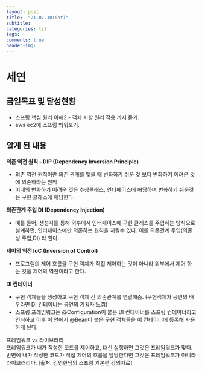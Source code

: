 ```yaml
---
layout: post
title:  "21.07.10(Sat)"
subtitle:
categories: til
tags:
comments: true
header-img:
---
```

# 세연
## 금일목표 및 달성현황
- 스프링 핵심 원리 이해2 - 객체 지향 원리 적용 까지 듣기.
- aws ec2에 스프링 띄워보기.
  
## 알게 된 내용

**의존 역전 원칙 - DIP (Dependency Inversion Principle)**
- 의존 역전 원칙이란 의존 관계를 맺을 때 변화하기 쉬운 것 보다 변화하기 어려운 것에 의존하라는 원칙 
- 이때의 변화하기 어려운 것은 추상클래스, 인터페이스에 해당하며 변화하기 쉬운것은 구현 클래스에 해당한다. 
  
**의존관계 주입 DI (Dependency Injection)**
- 예를 들어, 생성자를 통해 외부에서 인터페이스에 구현 클래스를 주입하는 방식으로 설계하면, 인터페이스에만 의존하는 원칙을 지킬수 있다. 이를 의존관계 주입(의존성 주입,DI) 라 한다.

**제어의 역전 IoC (Inversion of Control)**  
- 프로그램의 제어 흐름을 구현 객체가 직접 제어하는 것이 아니라 외부에서 제어 하는 것을 제어의 역전이라고 한다. 

**DI 컨테이너**  
- 구현 객체들을 생성하고 구현 객체 간 의존관계를 연결해줌. (구현객체가 공연의 배우라면 DI 컨테이너는 공연의 기획자 느낌)
- 스프링 프레임워크는 @Configuration이 붙은 DI 컨테이너를 스프링 컨테이너라고 인식하고 이후 이 안에서 @Bean이 붙은 구현 객체들을 이 컨테이너에 등록해 사용하게 된다.

프레임워크 vs 라이브러리  
프레임워크가 내가 작성한 코드를 제어하고, 대신 실행하면 그것은 프레임워크가 맞다.  
반면에 내가 작성한 코드가 직접 제어의 흐름을 담당한다면 그것은 프레임워크가 아니라 라이브러리다.
[출처: 김영한님의 스프링 기본편 강의자료]

